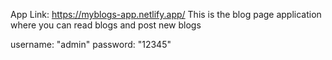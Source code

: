 App Link:  https://myblogs-app.netlify.app/
This is the blog page application where you can read blogs and post new blogs

username: "admin"
password: "12345"
